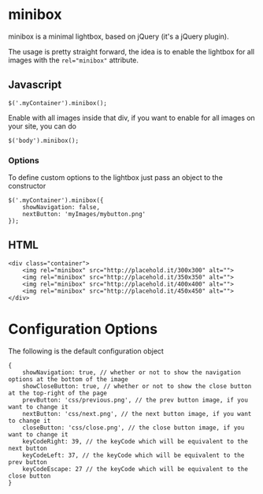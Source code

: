 # minibox

minibox is a minimal lightbox, based on jQuery (it's a jQuery plugin).

The usage is pretty straight forward, the idea is to enable the lightbox for
all images with the ```rel="minibox"``` attribute.

## Javascript

```
$('.myContainer').minibox();
```

Enable with all images inside that div, if you want to enable for all images on
your site, you can do

```
$('body').minibox();
```

### Options

To define custom options to the lightbox just pass an object to the constructor

```
$('.myContainer').minibox({
    showNavigation: false,
    nextButton: 'myImages/mybutton.png'
});
```

## HTML

<pre><code>&lt;div class=&quot;container&quot;&gt;<br/>    &lt;img rel=&quot;minibox&quot; src=&quot;http://placehold.it/300x300&quot; alt=&quot;&quot;&gt;<br/>    &lt;img rel=&quot;minibox&quot; src=&quot;http://placehold.it/350x350&quot; alt=&quot;&quot;&gt;<br/>    &lt;img rel=&quot;minibox&quot; src=&quot;http://placehold.it/400x400&quot; alt=&quot;&quot;&gt;<br/>    &lt;img rel=&quot;minibox&quot; src=&quot;http://placehold.it/450x450&quot; alt=&quot;&quot;&gt;<br/>&lt;/div&gt;</code></pre>

# Configuration Options

The following is the default configuration object

```
{
    showNavigation: true, // whether or not to show the navigation options at the bottom of the image
    showCloseButton: true, // whether or not to show the close button at the top-right of the page
    prevButton: 'css/previous.png', // the prev button image, if you want to change it
    nextButton: 'css/next.png', // the next button image, if you want to change it
    closeButton: 'css/close.png', // the close button image, if you want to change it
    keyCodeRight: 39, // the keyCode which will be equivalent to the next button
    keyCodeLeft: 37, // the keyCode which will be equivalent to the prev button
    keyCodeEscape: 27 // the keyCode which will be equivalent to the close button
}
```